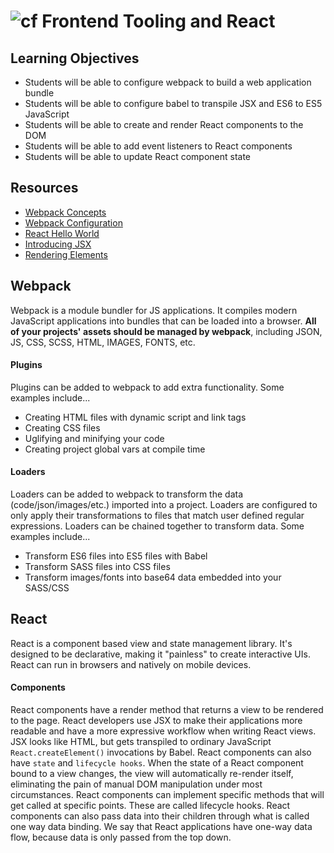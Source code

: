 ![cf](http://i.imgur.com/7v5ASc8.png) Frontend Tooling and React
===

## Learning Objectives
* Students will be able to configure webpack to build a web application bundle
* Students will be able to configure babel to transpile JSX and ES6 to ES5 JavaScript
* Students will be able to create and render React components to the DOM
* Students will be able to add event listeners to React components 
* Students will be able to update React component state

## Resources
* [Webpack Concepts](https://webpack.js.org/concepts/)
* [Webpack Configuration](https://webpack.js.org/configuration/)
* [React Hello World](https://facebook.github.io/react/docs/hello-world.html) 
* [Introducing JSX](https://facebook.github.io/react/docs/introducing-jsx.html)
* [Rendering Elements](https://facebook.github.io/react/docs/rendering-elements.html)

## Webpack
Webpack is a module bundler for JS applications. It compiles modern JavaScript applications into bundles that can be loaded into a browser. **All of your projects' assets should be managed by webpack**, including JSON, JS, CSS, SCSS, HTML, IMAGES, FONTS, etc.

#### Plugins 
Plugins can be added to webpack to add extra functionality. Some examples include...  
 * Creating HTML files with dynamic script and link tags
 * Creating CSS files
 * Uglifying and minifying your code
 * Creating project global vars at compile time

#### Loaders
Loaders can be added to webpack to transform the data (code/json/images/etc.) imported into a project. Loaders are configured to only apply their transformations to files that match user defined regular expressions. Loaders can be chained together to transform data. Some examples include...
* Transform ES6 files into ES5 files with Babel
* Transform SASS files into CSS files
* Transform images/fonts into base64 data embedded into your SASS/CSS

## React
React is a component based view and state management library. It's designed to be declarative, making it "painless" to create interactive UIs. React can run in browsers and natively on mobile devices.

#### Components  
React components have a render method that returns a view to be rendered to the page. React developers use JSX to make their applications more readable and have a more expressive workflow when writing React views. JSX looks like HTML, but gets transpiled to ordinary JavaScript `React.createElement()` invocations by Babel. React components can also have `state` and `lifecycle hooks`. When the state of a React component bound to a view changes, the view will automatically re-render itself, eliminating the pain of manual DOM manipulation under most circumstances. React components can implement specific methods that will get called at specific points. These are called lifecycle hooks. React components can also pass data into their children through what is called one way data binding. We say that React applications have one-way data flow, because data is only passed from the top down.
